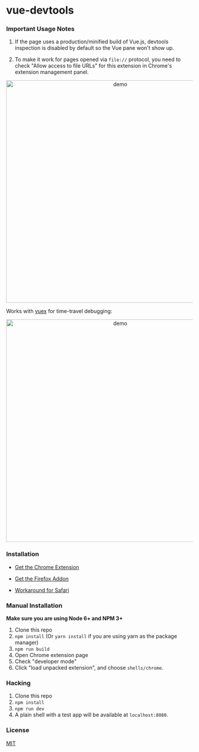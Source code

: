# vue-devtools

### Important Usage Notes

1. If the page uses a production/minified build of Vue.js, devtools inspection is disabled by default so the Vue pane won't show up.

2. To make it work for pages opened via `file://` protocol, you need to check "Allow access to file URLs" for this extension in Chrome's extension management panel.

<p align="center"><img width="600px" src="https://raw.githubusercontent.com/vuejs/vue-devtools/master/media/screenshot.png" alt="demo"></p>

Works with [vuex](https://github.com/vuejs/vuex) for time-travel debugging:

<p align="center"><img width="600px" src="https://raw.githubusercontent.com/vuejs/vue-devtools/master/media/demo.gif" alt="demo"></p>

### Installation

- [Get the Chrome Extension](https://chrome.google.com/webstore/detail/vuejs-devtools/nhdogjmejiglipccpnnnanhbledajbpd)

- [Get the Firefox Addon](https://addons.mozilla.org/en-US/firefox/addon/vue-js-devtools/)

- [Workaround for Safari](https://github.com/vuejs/vue-devtools/blob/master/docs/workaround-for-safari.md)

### Manual Installation

**Make sure you are using Node 6+ and NPM 3+**

1. Clone this repo
2. `npm install` (Or `yarn install` if you are using yarn as the package manager)
3. `npm run build`
4. Open Chrome extension page
5. Check "developer mode"
6. Click "load unpacked extension", and choose `shells/chrome`.

### Hacking

1. Clone this repo
2. `npm install`
3. `npm run dev`
4. A plain shell with a test app will be available at `localhost:8080`.

### License

[MIT](http://opensource.org/licenses/MIT)
